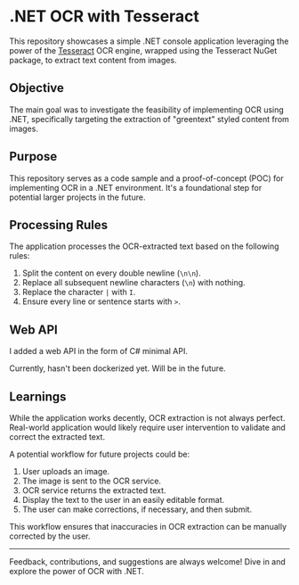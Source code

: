 # .NET OCR with Tesseract

This repository showcases a simple .NET console application leveraging the power of the [Tesseract](https://github.com/tesseract-ocr/tesseract) OCR engine, wrapped using the Tesseract NuGet package, to extract text content from images.

## Objective

The main goal was to investigate the feasibility of implementing OCR using .NET, specifically targeting the extraction of "greentext" styled content from images.

## Purpose

This repository serves as a code sample and a proof-of-concept (POC) for implementing OCR in a .NET environment. It's a foundational step for potential larger projects in the future.

## Processing Rules

The application processes the OCR-extracted text based on the following rules:

1. Split the content on every double newline (`\n\n`).
2. Replace all subsequent newline characters (`\n`) with nothing.
3. Replace the character `|` with `I`.
4. Ensure every line or sentence starts with `>`.

## Web API

I added a web API in the form of C# minimal API.

Currently, hasn't been dockerized yet. Will be in the future.

## Learnings

While the application works decently, OCR extraction is not always perfect. Real-world application would likely require user intervention to validate and correct the extracted text.

A potential workflow for future projects could be:

1. User uploads an image.
2. The image is sent to the OCR service.
3. OCR service returns the extracted text.
4. Display the text to the user in an easily editable format.
5. The user can make corrections, if necessary, and then submit.

This workflow ensures that inaccuracies in OCR extraction can be manually corrected by the user.

---

Feedback, contributions, and suggestions are always welcome! Dive in and explore the power of OCR with .NET.
